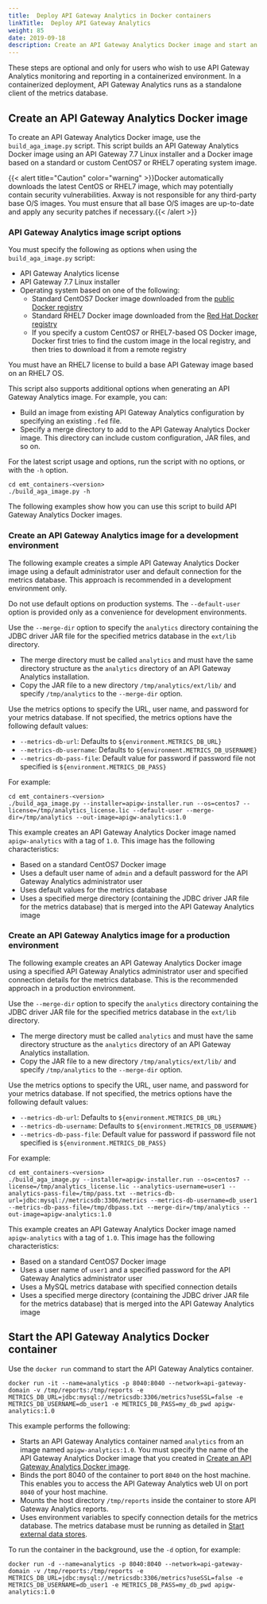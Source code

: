 ```yaml
---
title:  Deploy API Gateway Analytics in Docker containers 
linkTitle:  Deploy API Gateway Analytics
weight: 85
date: 2019-09-18
description: Create an API Gateway Analytics Docker image and start an API Gateway Analytics Docker container.
---
```


These steps are optional and only for users who wish to use API Gateway Analytics monitoring and reporting in a containerized environment. In a containerized deployment, API Gateway Analytics runs as a standalone client of the metrics database.

## Create an API Gateway Analytics Docker image

To create an API Gateway Analytics Docker image, use the `build_aga_image.py`
script. This script builds an API Gateway Analytics Docker image using an API Gateway 7.7 Linux installer and a Docker image based on a standard or custom CentOS7 or RHEL7 operating system image.

{{< alert title="Caution" color="warning" >}}Docker automatically downloads the latest CentOS or RHEL7 image, which may potentially contain security vulnerabilities. Axway is not responsible for any third-party base O/S images. You must ensure that all base O/S images are up-to-date and apply any security patches if necessary.{{< /alert >}}

### API Gateway Analytics image script options

You must specify the following as options when using the `build_aga_image.py` script:

* API Gateway Analytics license
* API Gateway 7.7 Linux installer
* Operating system based on one of the following:
    * Standard CentOS7 Docker image downloaded from the [public Docker registry](https://store.docker.com/)
    * Standard RHEL7 Docker image downloaded from the [Red Hat Docker registry](https://access.redhat.com/containers)
    * If you specify a custom CentOS7 or RHEL7-based OS Docker image, Docker first tries to find the custom image in the local registry, and then tries to download it from a remote registry

You must have an RHEL7 license to build a base API Gateway image based on an RHEL7 OS.

This script also supports additional options when generating an API Gateway Analytics image. For example, you can:

* Build an image from existing API Gateway Analytics configuration by specifying an existing `.fed` file.
* Specify a merge directory to add to the API Gateway Analytics Docker image. This directory can include custom configuration, JAR files, and so on.

For the latest script usage and options, run the script with no options, or with the `-h` option.

```
cd emt_containers-<version>
./build_aga_image.py -h
```

The following examples show how you can use this script to build API Gateway Analytics Docker images.

### Create an API Gateway Analytics image for a development environment

The following example creates a simple API Gateway Analytics Docker image using a default administrator user and default connection for the metrics database. This approach is recommended in a development environment only.

Do not use default options on production systems. The `--default-user` option is provided only as a convenience for development environments.

Use the `--merge-dir` option to specify the `analytics` directory containing the JDBC driver JAR file for the specified metrics database in the `ext/lib` directory.

* The merge directory must be called `analytics` and must have the same directory structure as the `analytics` directory of an API Gateway Analytics installation.
* Copy the JAR file to a new directory `/tmp/analytics/ext/lib/` and specify `/tmp/analytics` to the `--merge-dir` option.

Use the metrics options to specify the URL, user name, and password for your metrics database. If not specified, the metrics options have the following default values:

* `--metrics-db-url`: Defaults to `${environment.METRICS_DB_URL}`
* `--metrics-db-username`: Defaults to `${environment.METRICS_DB_USERNAME}`
* `--metrics-db-pass-file`: Default value for password if password file not specified is `${environment.METRICS_DB_PASS}`

For example:

```
cd emt_containers-<version>
./build_aga_image.py --installer=apigw-installer.run --os=centos7 --license=/tmp/analytics_license.lic --default-user --merge-dir=/tmp/analytics --out-image=apigw-analytics:1.0
```

This example creates an API Gateway Analytics Docker image named `apigw-analytics` with a tag of `1.0`. This image has the following characteristics:

* Based on a standard CentOS7 Docker image
* Uses a default user name of `admin` and a default password for the API Gateway Analytics administrator user
* Uses default values for the metrics database
* Uses a specified merge directory (containing the JDBC driver JAR file for the metrics database) that is merged into the API Gateway Analytics image

### Create an API Gateway Analytics image for a production environment

The following example creates an API Gateway Analytics Docker image using a specified API Gateway Analytics administrator user and specified connection details for the metrics database. This is the recommended approach in a production environment.

Use the `--merge-dir` option to specify the `analytics` directory containing the JDBC driver JAR file for the specified metrics database in the `ext/lib` directory.

* The merge directory must be called `analytics` and must have the same directory structure as the `analytics` directory of an API Gateway Analytics installation.
* Copy the JAR file to a new directory `/tmp/analytics/ext/lib/` and specify `/tmp/analytics` to the `--merge-dir` option.

Use the metrics options to specify the URL, user name, and password for your metrics database. If not specified, the metrics options have the following default values:

* `--metrics-db-url`: Defaults to `${environment.METRICS_DB_URL}`
* `--metrics-db-username`: Defaults to `${environment.METRICS_DB_USERNAME}`
* `--metrics-db-pass-file`: Default value for password if password file not specified is `${environment.METRICS_DB_PASS}`

For example:

```
cd emt_containers-<version>
./build_aga_image.py --installer=apigw-installer.run --os=centos7 --license=/tmp/analytics_license.lic --analytics-username=user1 --analytics-pass-file=/tmp/pass.txt --metrics-db-url=jdbc:mysql://metricsdb:3306/metrics --metrics-db-username=db_user1 --metrics-db-pass-file=/tmp/dbpass.txt --merge-dir=/tmp/analytics --out-image=apigw-analytics:1.0
```

This example creates an API Gateway Analytics Docker image named `apigw-analytics` with a tag of `1.0`. This image has the following characteristics:

* Based on a standard CentOS7 Docker image
* Uses a user name of `user1` and a specified password for the API Gateway Analytics administrator user
* Uses a MySQL metrics database with specified connection details
* Uses a specified merge directory (containing the JDBC driver JAR file for the metrics database) that is merged into the API Gateway Analytics image

## Start the API Gateway Analytics Docker container

Use the `docker run` command to start the API Gateway Analytics container.

```
docker run -it --name=analytics -p 8040:8040 --network=api-gateway-domain -v /tmp/reports:/tmp/reports -e METRICS_DB_URL=jdbc:mysql://metricsdb:3306/metrics?useSSL=false -e METRICS_DB_USERNAME=db_user1 -e METRICS_DB_PASS=my_db_pwd apigw-analytics:1.0
```

This example performs the following:

* Starts an API Gateway Analytics container named `analytics` from an image named `apigw-analytics:1.0`. You must specify the name of the API Gateway Analytics Docker image that you created in [Create an API Gateway Analytics Docker image](#create-an-api-gateway-analytics-docker-image).
* Binds the port 8040 of the container to port `8040` on the host machine. This enables you to access the API Gateway Analytics web UI on port `8040` of your host machine.
* Mounts the host directory `/tmp/reports` inside the container to store API Gateway Analytics reports.
* Uses environment variables to specify connection details for the metrics database. The metrics database must be running as detailed in [Start external data stores](/docs/apim_installation/apigw_containers/docker_scripts_prereqs/#start-external-data-stores).

To run the container in the background, use the `-d` option, for example:

```
docker run -d --name=analytics -p 8040:8040 --network=api-gateway-domain -v /tmp/reports:/tmp/reports -e  METRICS_DB_URL=jdbc:mysql://metricsdb:3306/metrics?useSSL=false -e METRICS_DB_USERNAME=db_user1 -e METRICS_DB_PASS=my_db_pwd apigw-analytics:1.0
```
